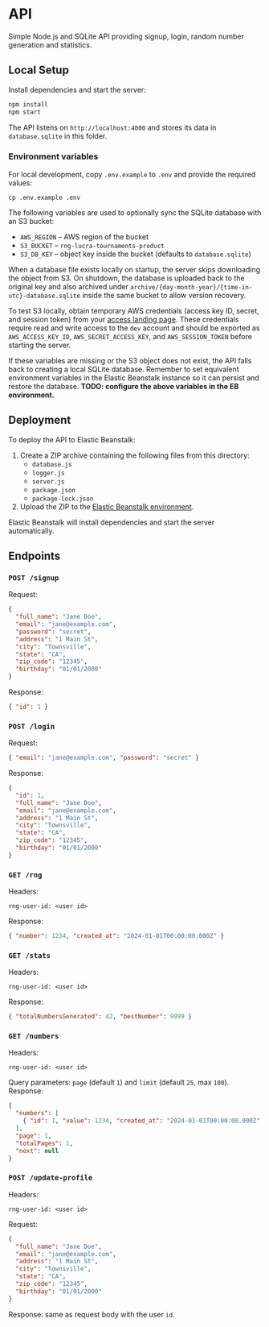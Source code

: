 # API

Simple Node.js and SQLite API providing signup, login, random number generation and statistics.

## Local Setup

Install dependencies and start the server:

```bash
npm install
npm start
```

The API listens on `http://localhost:4000` and stores its data in `database.sqlite` in this folder.

### Environment variables

For local development, copy `.env.example` to `.env` and provide the required
values:

```
cp .env.example .env
```

The following variables are used to optionally sync the SQLite database with an
S3 bucket:

- `AWS_REGION` – AWS region of the bucket
- `S3_BUCKET` – `rng-lucra-tournaments-product`
- `S3_DB_KEY` – object key inside the bucket (defaults to `database.sqlite`)

When a database file exists locally on startup, the server skips downloading
the object from S3. On shutdown, the database is uploaded back to the original
key and also archived under `archive/{day-month-year}/{time-in-utc}-database.sqlite`
inside the same bucket to allow version recovery.

To test S3 locally, obtain temporary AWS credentials (access key ID, secret, and
session token) from your [access landing page](https://lucra-sports.awsapps.com/start/#/?tab=accounts).
These credentials require read and write access to the `dev` account and should
be exported as `AWS_ACCESS_KEY_ID`, `AWS_SECRET_ACCESS_KEY`, and
`AWS_SESSION_TOKEN` before starting the server.

If these variables are missing or the S3 object does not exist, the API falls
back to creating a local SQLite database. Remember to set equivalent environment
variables in the Elastic Beanstalk instance so it can persist and restore the
database. **TODO: configure the above variables in the EB environment.**

## Deployment

To deploy the API to Elastic Beanstalk:

1. Create a ZIP archive containing the following files from this directory:
   - `database.js`
   - `logger.js`
   - `server.js`
   - `package.json`
   - `package-lock.json`
2. Upload the ZIP to the [Elastic Beanstalk environment](https://us-east-1.console.aws.amazon.com/elasticbeanstalk/home?region=us-east-1#/environment/dashboard?environmentId=e-2kizekbvqg).

Elastic Beanstalk will install dependencies and start the server automatically.

## Endpoints

### `POST /signup`

Request:

```json
{
  "full_name": "Jane Doe",
  "email": "jane@example.com",
  "password": "secret",
  "address": "1 Main St",
  "city": "Townsville",
  "state": "CA",
  "zip_code": "12345",
  "birthday": "01/01/2000"
}
```

Response:

```json
{ "id": 1 }
```

### `POST /login`

Request:

```json
{ "email": "jane@example.com", "password": "secret" }
```

Response:

```json
{
  "id": 1,
  "full_name": "Jane Doe",
  "email": "jane@example.com",
  "address": "1 Main St",
  "city": "Townsville",
  "state": "CA",
  "zip_code": "12345",
  "birthday": "01/01/2000"
}
```

### `GET /rng`

Headers:

```
rng-user-id: <user id>
```

Response:

```json
{ "number": 1234, "created_at": "2024-01-01T00:00:00.000Z" }
```

### `GET /stats`

Headers:

```
rng-user-id: <user id>
```

Response:

```json
{ "totalNumbersGenerated": 42, "bestNumber": 9999 }
```

### `GET /numbers`

Headers:

```
rng-user-id: <user id>
```

Query parameters: `page` (default `1`) and `limit` (default `25`, max `100`).
Response:

```json
{
  "numbers": [
    { "id": 1, "value": 1234, "created_at": "2024-01-01T00:00:00.000Z" }
  ],
  "page": 1,
  "totalPages": 1,
  "next": null
}
```

### `POST /update-profile`

Headers:

```
rng-user-id: <user id>
```

Request:

```json
{
  "full_name": "Jane Doe",
  "email": "jane@example.com",
  "address": "1 Main St",
  "city": "Townsville",
  "state": "CA",
  "zip_code": "12345",
  "birthday": "01/01/2000"
}
```

Response: same as request body with the user `id`.
